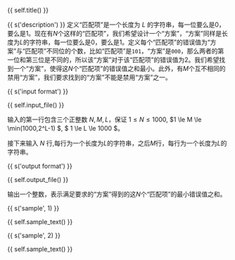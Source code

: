 {{ self.title() }}

{{ s('description') }}
定义“匹配项”是一个长度为 $L$ 的字符串，每一位要么是0，要么是1。现在有$N$个这样的“匹配项”，我们希望设计一个“方案”，“方案”同样是长度为$L$的字符串，每一位要么是0，要么是1。定义每个“匹配项”的错误值为“方案”与“匹配项”不同位的个数，比如“匹配项”是`101`，“方案”是`000`，那么两者的第一位和第三位是不同的，所以该“方案”对于该“匹配项”的错误值为2。我们希望找到一个“方案”，使得这$N$个“匹配项”的错误值之和最小。此外，有$M$个互不相同的禁用“方案”，我们要求找到的“方案”不能是禁用“方案”之一。

{{ s('input format') }}

{{ self.input_file() }}

输入的第一行包含三个正整数 $N,M,L$，保证 $1 \le N \le 1000$, $1 \le M \le \min(1000,2^L-1) $, $ 1 \le L \le 1000 $。

接下来输入 $N$ 行,每行为一个长度为$L$的字符串，之后$M$行，每行为一个长度为$L$的字符串。

{{ s('output format') }}

{{ self.output_file() }}

输出一个整数，表示满足要求的“方案”得到的这$N$个“匹配项”的最小错误值之和。

{{ s('sample', 1) }}

{{ self.sample_text() }}

{{ s('sample', 2) }}

{{ self.sample_text() }}
